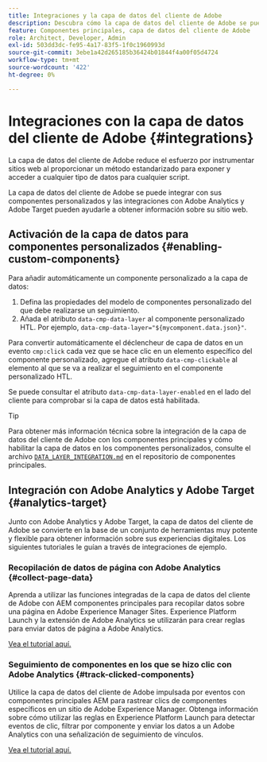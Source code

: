 ```yaml
---
title: Integraciones y la capa de datos del cliente de Adobe
description: Descubra cómo la capa de datos del cliente de Adobe se puede integrar con sus componentes personalizados y cómo las integraciones con Adobe Analytics y Adobe Target pueden ayudarle a obtener perspectivas en su sitio web
feature: Componentes principales, capa de datos del cliente de Adobe
role: Architect, Developer, Admin
exl-id: 503dd3dc-fe95-4a17-83f5-1f0c1960993d
source-git-commit: 3ebe1a42d265185b36424b01844f4a00f05d4724
workflow-type: tm+mt
source-wordcount: '422'
ht-degree: 0%

---
```


# Integraciones con la capa de datos del cliente de Adobe {#integrations}

La capa de datos del cliente de Adobe reduce el esfuerzo por instrumentar sitios web al proporcionar un método estandarizado para exponer y acceder a cualquier tipo de datos para cualquier script.

La capa de datos del cliente de Adobe se puede integrar con sus componentes personalizados y las integraciones con Adobe Analytics y Adobe Target pueden ayudarle a obtener información sobre su sitio web.

## Activación de la capa de datos para componentes personalizados {#enabling-custom-components}

Para añadir automáticamente un componente personalizado a la capa de datos:

1. Defina las propiedades del modelo de componentes personalizado del que debe realizarse un seguimiento.
1. Añada el atributo `data-cmp-data-layer` al componente personalizado HTL. Por ejemplo, `data-cmp-data-layer="${mycomponent.data.json}"`.

Para convertir automáticamente el déclencheur de capa de datos en un evento `cmp:click` cada vez que se hace clic en un elemento específico del componente personalizado, agregue el atributo `data-cmp-clickable` al elemento al que se va a realizar el seguimiento en el componente personalizado HTL.

Se puede consultar el atributo `data-cmp-data-layer-enabled` en el lado del cliente para comprobar si la capa de datos está habilitada.

>[!TIP]
>
>Para obtener más información técnica sobre la integración de la capa de datos del cliente de Adobe con los componentes principales y cómo habilitar la capa de datos en los componentes personalizados, consulte el archivo [`DATA_LAYER_INTEGRATION.md`](https://github.com/adobe/aem-core-wcm-components/blob/master/DATA_LAYER_INTEGRATION.md) en el repositorio de componentes principales.

## Integración con Adobe Analytics y Adobe Target {#analytics-target}

Junto con Adobe Analytics y Adobe Target, la capa de datos del cliente de Adobe se convierte en la base de un conjunto de herramientas muy potente y flexible para obtener información sobre sus experiencias digitales. Los siguientes tutoriales le guían a través de integraciones de ejemplo.

### Recopilación de datos de página con Adobe Analytics {#collect-page-data}

Aprenda a utilizar las funciones integradas de la capa de datos del cliente de Adobe con AEM componentes principales para recopilar datos sobre una página en Adobe Experience Manager Sites. Experience Platform Launch y la extensión de Adobe Analytics se utilizarán para crear reglas para enviar datos de página a Adobe Analytics.

[Vea el tutorial aquí.](https://docs.adobe.com/content/help/en/experience-manager-learn/sites/integrations/analytics/collect-data-analytics.html)

### Seguimiento de componentes en los que se hizo clic con Adobe Analytics {#track-clicked-components}

Utilice la capa de datos del cliente de Adobe impulsada por eventos con componentes principales AEM para rastrear clics de componentes específicos en un sitio de Adobe Experience Manager. Obtenga información sobre cómo utilizar las reglas en Experience Platform Launch para detectar eventos de clic, filtrar por componente y enviar los datos a un Adobe Analytics con una señalización de seguimiento de vínculos.

[Vea el tutorial aquí.](https://docs.adobe.com/content/help/en/experience-manager-learn/sites/integrations/analytics/track-clicked-component.html)
